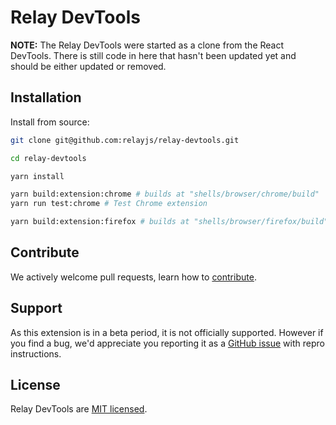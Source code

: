 # Relay DevTools

**NOTE:** The Relay DevTools were started as a clone from the React DevTools. There is still code in here that hasn't been updated yet and should be either updated or removed.

## Installation

Install from source:

```sh
git clone git@github.com:relayjs/relay-devtools.git

cd relay-devtools

yarn install

yarn build:extension:chrome # builds at "shells/browser/chrome/build"
yarn run test:chrome # Test Chrome extension

yarn build:extension:firefox # builds at "shells/browser/firefox/build"
```

## Contribute

We actively welcome pull requests, learn how to [contribute](./CONTRIBUTING.md).

## Support

As this extension is in a beta period, it is not officially supported. However if you find a bug, we'd appreciate you reporting it as a [GitHub issue](https://github.com/relayjs/relay-devtools/issues) with repro instructions.

## License

Relay DevTools are [MIT licensed](./LICENSE).
